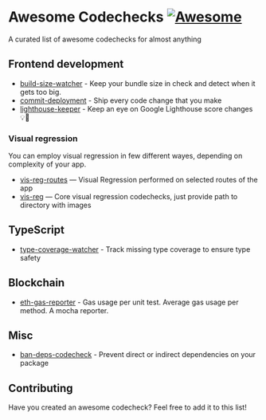 # Awesome Codechecks [![Awesome](https://cdn.rawgit.com/sindresorhus/awesome/d7305f38d29fed78fa85652e3a63e154dd8e8829/media/badge.svg)](https://github.com/sindresorhus/awesome)

A curated list of awesome codechecks for almost anything

## Frontend development

- [build-size-watcher](https://github.com/codechecks/build-size-watcher) - Keep your bundle size in check and detect when it gets too big.
- [commit-deployment](https://github.com/codechecks/commit-deployment) - Ship every code change that you make
- [lighthouse-keeper](https://github.com/codechecks/lighthouse-keeper) - Keep an eye on Google Lighthouse score changes 💡👀

### Visual regression

You can employ visual regression in few different wayes, depending on complexity of your app.

- [vis-reg-routes](https://github.com/codechecks/vis-reg-routes) — Visual Regression performed on selected routes of the app
- [vis-reg](https://github.com/codechecks/vis-reg) — Core visual regression codechecks, just provide path to directory with images

## TypeScript

- [type-coverage-watcher](https://github.com/codechecks/type-coverage-watcher) - Track missing type coverage to ensure type safety

## Blockchain

- [eth-gas-reporter](https://github.com/cgewecke/eth-gas-reporter) - Gas usage per unit test. Average gas usage per method. A mocha reporter.

## Misc

- [ban-deps-codecheck](https://github.com/codechecks/ban-deps-codecheck) - Prevent direct or indirect dependencies on your package

## Contributing

Have you created an awesome codecheck? Feel free to add it to this list!
